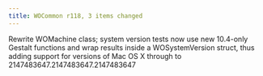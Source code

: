 ```yaml
---
title: WOCommon r118, 3 items changed
---
```


Rewrite WOMachine class; system version tests now use new 10.4-only Gestalt functions and wrap results inside a WOSystemVersion struct, thus adding support for versions of Mac OS X through to 2147483647.2147483647.2147483647
